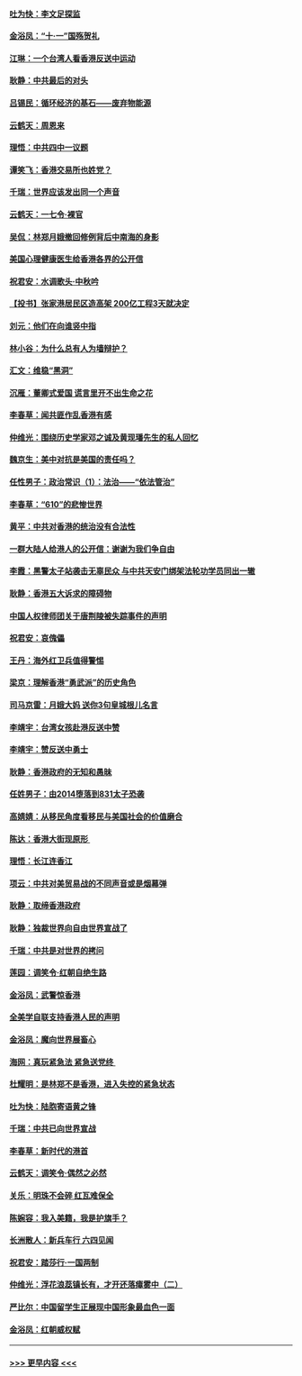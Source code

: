 #### [吐为快：李文足探监](../pages/nsc993/n11509622.md?t=09100944) 
#### [金浴凤：“十‧一”国殇贺礼](../pages/nsc993/n11509593.md?t=09100944) 
#### [江琳：一个台湾人看香港反送中运动](../pages/nsc993/n11509211.md?t=09100944) 
#### [耿静：中共最后的对头](../pages/nsc993/n11508308.md?t=09100944) 
#### [吕锡民：循环经济的基石——废弃物能源](../pages/nsc993/n11508212.md?t=09100944) 
#### [云鹤天：周恩来](../pages/nsc993/n11508055.md?t=09100944) 
#### [理悟：中共四中一议题](../pages/nsc993/n11507782.md?t=09100944) 
#### [谭笑飞：香港交易所也姓党？](../pages/nsc993/n11507753.md?t=09100944) 
#### [千瑞：世界应该发出同一个声音](../pages/nsc993/n11507290.md?t=09100944) 
#### [云鹤天：一七令‧裸官](../pages/nsc993/n11507177.md?t=09100944) 
#### [吴侃：林郑月娥撤回修例背后中南海的身影](../pages/nsc993/n11506876.md?t=09100944) 
#### [美国心理健康医生给香港各界的公开信](../pages/nsc993/n11506809.md?t=09100944) 
#### [祝君安：水调歌头‧中秋吟](../pages/nsc993/n11506758.md?t=09100944) 
#### [【投书】张家港居民区造高架 200亿工程3天就决定](../pages/nsc993/n11506682.md?t=09100944) 
#### [刘元：他们在向谁竖中指](../pages/nsc993/n11505384.md?t=09100944) 
#### [林小谷：为什么总有人为墙辩护？](../pages/nsc993/n11505226.md?t=09100944) 
#### [汇文：维稳“黑洞”](../pages/nsc993/n11504347.md?t=09100944) 
#### [沉雁：董卿式爱国 谎言里开不出生命之花](../pages/nsc993/n11503215.md?t=09100944) 
#### [李春草：闻共匪作乱香港有感](../pages/nsc993/n11503072.md?t=09100944) 
#### [仲维光：围绕历史学家邓之诚及黄现璠先生的私人回忆](../pages/nsc993/n11501330.md?t=09100944) 
#### [魏京生：美中对抗是美国的责任吗？](../pages/nsc993/n11500723.md?t=09100944) 
#### [任性男子：政治常识（1）：法治——“依法管治”](../pages/nsc993/n11500791.md?t=09100944) 
#### [李春草：“610”的悲惨世界](../pages/nsc993/n11501141.md?t=09100944) 
#### [黄平：中共对香港的统治没有合法性](../pages/nsc993/n11499473.md?t=09100944) 
#### [一群大陆人给港人的公开信：谢谢为我们争自由](../pages/nsc993/n11500402.md?t=09100944) 
#### [李霞：黑警太子站袭击无辜民众 与中共天安门绑架法轮功学员同出一辙](../pages/nsc993/n11499805.md?t=09100944) 
#### [耿静：香港五大诉求的障碍物](../pages/nsc993/n11497578.md?t=09100944) 
#### [中国人权律师团关于唐荆陵被失踪事件的声明](../pages/nsc993/n11500014.md?t=09100944) 
#### [祝君安：哀傀儡](../pages/nsc993/n11499776.md?t=09100944) 
#### [王丹：海外红卫兵值得警惕](../pages/nsc993/n11498138.md?t=09100944) 
#### [梁京：理解香港“勇武派”的历史角色](../pages/nsc993/n11498006.md?t=09100944) 
#### [司马京雷：月娥大妈  送你3句皇城根儿名言](../pages/nsc993/n11497885.md?t=09100944) 
#### [李靖宇：台湾女孩赴港反送中赞](../pages/nsc993/n11497721.md?t=09100944) 
#### [李靖宇：赞反送中勇士](../pages/nsc993/n11497452.md?t=09100944) 
#### [耿静：香港政府的无知和愚昧](../pages/nsc993/n11494238.md?t=09100944) 
#### [任姓男子：由2014堕落到831太子恐袭](../pages/nsc993/n11496683.md?t=09100944) 
#### [高婧婧：从移民角度看移民与美国社会的价值磨合](../pages/nsc993/n11495757.md?t=09100944) 
#### [陈达：香港大街现原形 ](../pages/nsc993/n11495441.md?t=09100944) 
#### [理悟：长江连香江](../pages/nsc993/n11495377.md?t=09100944) 
#### [项云：中共对美贸易战的不同声音或是烟幕弹](../pages/nsc993/n11494929.md?t=09100944) 
#### [耿静：取缔香港政府](../pages/nsc993/n11494218.md?t=09100944) 
#### [耿静：独裁世界向自由世界宣战了](../pages/nsc993/n11494190.md?t=09100944) 
#### [千瑞：中共是对世界的拷问](../pages/nsc993/n11493021.md?t=09100944) 
#### [莲园：调笑令‧红朝自绝生路](../pages/nsc993/n11493011.md?t=09100944) 
#### [金浴凤：武警惊香港](../pages/nsc993/n11492994.md?t=09100944) 
#### [全美学自联支持香港人民的声明](../pages/nsc993/n11492630.md?t=09100944) 
#### [金浴凤：魔向世界展畜心](../pages/nsc993/n11492599.md?t=09100944) 
#### [海网：真玩紧急法 紧急送党终 ](../pages/nsc993/n11492535.md?t=09100944) 
#### [杜耀明：是林郑不是香港，进入失控的紧急状态](../pages/nsc993/n11491420.md?t=09100944) 
#### [吐为快：陆胞寄语黄之锋](../pages/nsc993/n11491117.md?t=09100944) 
#### [千瑞：中共已向世界宣战](../pages/nsc993/n11490123.md?t=09100944) 
#### [李春草：新时代的港首](../pages/nsc993/n11489864.md?t=09100944) 
#### [云鹤天：调笑令·偶然之必然](../pages/nsc993/n11489701.md?t=09100944) 
#### [关乐：明珠不会碎 红瓦难保全](../pages/nsc993/n11489647.md?t=09100944) 
#### [陈婉容：我入美籍，我是护旗手？](../pages/nsc993/n11487908.md?t=09100944) 
#### [长洲散人：新兵车行 六四见闻](../pages/nsc993/n11487729.md?t=09100944) 
#### [祝君安：踏莎行‧一国两制](../pages/nsc993/n11487699.md?t=09100944) 
#### [仲维光：浮花浪蕊镇长有，才开还落瘴雾中（二）](../pages/nsc993/n11483286.md?t=09100944) 
#### [严比尔：中国留学生正展现中国形象最血色一面](../pages/nsc993/n11485145.md?t=09100944) 
#### [金浴凤：红朝威权赋](../pages/nsc993/n11485191.md?t=09100944) 

----
#### [ >>> 更早内容 <<< ](../indexes/nsc993-earlier.md)
